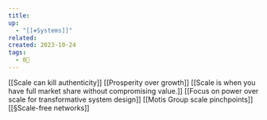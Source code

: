 ```yaml
---
title: 
up:
  - "[[⎈Systems]]"
related: 
created: 2023-10-24
tags:
  - 0🌲
---
```

[[Scale can kill authenticity]]
[[Prosperity over growth]]
[[Scale is when you have full market share without compromising value.]]
[[Focus on power over scale for transformative system design]]
[[Motis Group scale pinchpoints]]
[[§Scale-free networks]]
